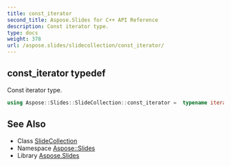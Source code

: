 ```yaml
---
title: const_iterator
second_title: Aspose.Slides for C++ API Reference
description: Const iterator type.
type: docs
weight: 378
url: /aspose.slides/slidecollection/const_iterator/
---
```

## const_iterator typedef


Const iterator type.

```cpp
using Aspose::Slides::SlideCollection::const_iterator =  typename iterator_holder_type::const_iterator
```

## See Also

* Class [SlideCollection](../)
* Namespace [Aspose::Slides](../../)
* Library [Aspose.Slides](../../../)